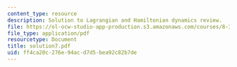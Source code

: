 ```yaml
---
content_type: resource
description: Solution to Lagrangian and Hamiltonian dynamics review.
file: https://ol-ocw-studio-app-production.s3.amazonaws.com/courses/8-311-electromagnetic-theory-spring-2004/ff4ca20c276e94acd7d5bea92c82b7de_solution7.pdf
file_type: application/pdf
resourcetype: Document
title: solution7.pdf
uid: ff4ca20c-276e-94ac-d7d5-bea92c82b7de
---
```

